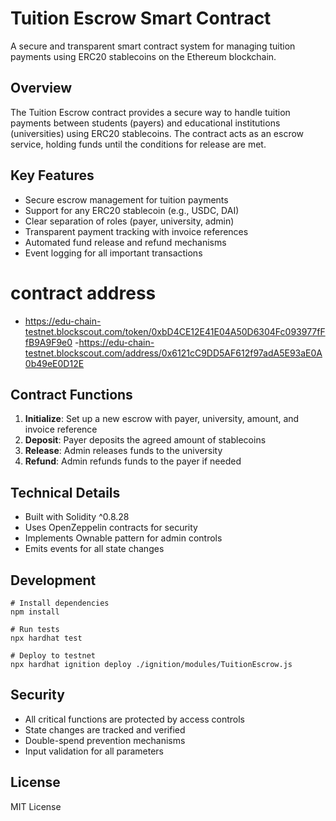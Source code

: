 # Tuition Escrow Smart Contract

A secure and transparent smart contract system for managing tuition payments using ERC20 stablecoins on the Ethereum blockchain.

## Overview

The Tuition Escrow contract provides a secure way to handle tuition payments between students (payers) and educational institutions (universities) using ERC20 stablecoins. The contract acts as an escrow service, holding funds until the conditions for release are met.

## Key Features

- Secure escrow management for tuition payments
- Support for any ERC20 stablecoin (e.g., USDC, DAI)
- Clear separation of roles (payer, university, admin)
- Transparent payment tracking with invoice references
- Automated fund release and refund mechanisms
- Event logging for all important transactions

# contract address
- https://edu-chain-testnet.blockscout.com/token/0xbD4CE12E41E04A50D6304Fc093977fFfB9A9F9e0
-https://edu-chain-testnet.blockscout.com/address/0x6121cC9DD5AF612f97adA5E93aE0A0b49eE0D12E

## Contract Functions

1. **Initialize**: Set up a new escrow with payer, university, amount, and invoice reference
2. **Deposit**: Payer deposits the agreed amount of stablecoins
3. **Release**: Admin releases funds to the university
4. **Refund**: Admin refunds funds to the payer if needed

## Technical Details

- Built with Solidity ^0.8.28
- Uses OpenZeppelin contracts for security
- Implements Ownable pattern for admin controls
- Emits events for all state changes

## Development

```shell
# Install dependencies
npm install

# Run tests
npx hardhat test

# Deploy to testnet
npx hardhat ignition deploy ./ignition/modules/TuitionEscrow.js
```

## Security

- All critical functions are protected by access controls
- State changes are tracked and verified
- Double-spend prevention mechanisms
- Input validation for all parameters

## License

MIT License
